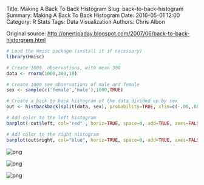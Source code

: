 Title: Making A Back To Back Histogram
Slug: back-to-back-histogram
Summary: Making A Back To Back Histogram
Date: 2016-05-01 12:00
Category: R Stats
Tags: Data Visualization
Authors: Chris Albon


Original source: http://onertipaday.blogspot.com/2007/06/back-to-back-historgram.html


```R
# Load the Hmisc package (install it if necessary)
library(Hmisc)
```


```R
# Create 1000  observations, with mean 300
data <- rnorm(1000,300,10)
```


```R
# Create 1000 sex observations of male and female
sex <- sample(c('female','male'),1000,TRUE)
```


```R
# Create a back to back histogram of the data divided up by sex
out <- histbackback(split(data, sex), probability=TRUE, xlim=c(-.06,.06), main = 'Back to Back Histogram')

# Add color to the left histogram
barplot(-out$left, col="red" , horiz=TRUE, space=0, add=TRUE, axes=FALSE)

# Add color to the right histogram
barplot(out$right, col="blue", horiz=TRUE, space=0, add=TRUE, axes=FALSE)
```


![png]({filename}/images/back-to-back-histogram_files/back-to-back-histogram_4_0.png)



![png]({filename}/images/back-to-back-histogram_files/back-to-back-histogram_4_1.png)



![png]({filename}/images/back-to-back-histogram_files/back-to-back-histogram_4_2.png)
